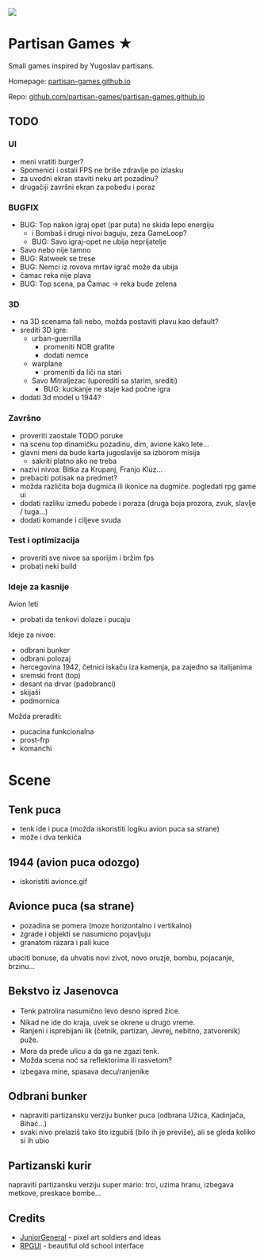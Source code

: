 ![](screen.png)

# Partisan Games ★

Small games inspired by Yugoslav partisans.

Homepage: [partisan-games.github.io](https://partisan-games.github.io/)

Repo: [github.com/partisan-games/partisan-games.github.io](https://github.com/partisan-games/partisan-games.github.io)

## TODO

### UI

- meni vratiti burger?
- Spomenici i ostali FPS ne briše zdravlje po izlasku
- za uvodni ekran staviti neku art pozadinu?
- drugačiji završni ekran za pobedu i poraz

### BUGFIX

- BUG: Top nakon igraj opet (par puta) ne skida lepo energiju
    - i Bombaš i drugi nivoi baguju, zeza GameLoop?
    - BUG: Savo igraj-opet ne ubija neprijatelje
- Savo nebo nije tamno
- BUG: Ratweek se trese
- BUG: Nemci iz rovova mrtav igrač može da ubija
- čamac reka nije plava
- BUG: Top scena, pa Čamac -> reka bude zelena

### 3D

- na 3D scenama fali nebo, možda postaviti plavu kao default?
- srediti 3D igre:
    - urban-guerrilla 
        - promeniti NOB grafite
        - dodati nemce
    - warplane 
        - promeniti da liči na stari
    - Savo Mitraljezac (uporediti sa starim, srediti)
        - BUG: kuckanje ne staje kad počne igra
- dodati 3d model u 1944?

### Završno
- proveriti zaostale TODO poruke
- na scenu top dinamičku pozadinu, dim, avione kako lete...
- glavni meni da bude karta jugoslavije sa izborom misija
    - sakriti platno ako ne treba
- nazivi nivoa: Bitka za Krupanj, Franjo Kluz...
- prebaciti potisak na predmet?
- možda različita boja dugmića ili ikonice na dugmiće. pogledati rpg game ui 
- dodati razliku između pobede i poraza (druga boja prozora, zvuk, slavlje / tuga...)
- dodati komande i ciljeve svuda

### Test i optimizacija
- proveriti sve nivoe sa sporijim i bržim fps
- probati neki build

### Ideje za kasnije

Avion leti
- probati da tenkovi dolaze i pucaju

Ideje za nivoe:
- odbrani bunker
- odbrani polozaj
- hercegovina 1942, četnici iskaču iza kamenja, pa zajedno sa italijanima
- sremski front (top)
- desant na drvar (padobranci)
- skijaši
- podmornica

Možda preraditi:
- pucacina funkcionalna
- prost-frp
- komanchi

# Scene

## Tenk puca

* tenk ide i puca (možda iskoristiti logiku avion puca sa strane)
* može i dva tenkića

## 1944 (avion puca odozgo)
* iskoristiti avionce.gif

## Avionce puca (sa strane)
* pozadina se pomera (moze horizontalno i vertikalno)
* zgrade i objekti se nasumicno pojavljuju
* granatom razara i pali kuce

ubaciti bonuse, da uhvatis novi zivot, novo oruzje, bombu, pojacanje, brzinu...

## Bekstvo iz Jasenovca

* Tenk patrolira nasumično levo desno ispred žice.
* Nikad ne ide do kraja, uvek se okrene u drugo vreme.
* Ranjeni i isprebijani lik (četnik, partizan, Jevrej, nebitno, zatvorenik) puže.
* Mora da pređe ulicu a da ga ne zgazi tenk.
* Možda scena noć sa reflektorima ili rasvetom?
* izbegava mine, spasava decu/ranjenike

## Odbrani bunker

* napraviti partizansku verziju bunker puca (odbrana Užica, Kadinjača, Bihać...)
* svaki nivo prelaziš tako što izgubiš (bilo ih je previše), ali se gleda koliko si ih ubio

## Partizanski kurir

napraviti partizansku verziju super mario:
trci, uzima hranu, izbegava metkove, preskace bombe...

## Credits

- [JuniorGeneral](https://www.juniorgeneral.org/) - pixel art soldiers and ideas 
- [RPGUI](https://ronenness.github.io/RPGUI/) - beautiful old school interface 
